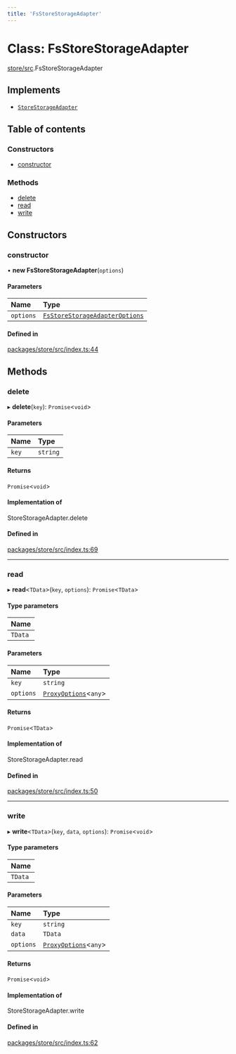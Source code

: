 ```yaml
---
title: 'FsStoreStorageAdapter'
---
```


# Class: FsStoreStorageAdapter

[store/src](../modules/store_src).FsStoreStorageAdapter

## Implements

- [`StoreStorageAdapter`](../modules/store_src#storestorageadapter)

## Table of contents

### Constructors

- [constructor](store_src.FsStoreStorageAdapter#constructor)

### Methods

- [delete](store_src.FsStoreStorageAdapter#delete)
- [read](store_src.FsStoreStorageAdapter#read)
- [write](store_src.FsStoreStorageAdapter#write)

## Constructors

### constructor

• **new FsStoreStorageAdapter**(`options`)

#### Parameters

| Name | Type |
| :------ | :------ |
| `options` | [`FsStoreStorageAdapterOptions`](/docs/api/interfaces/store_src.FsStoreStorageAdapterOptions) |

#### Defined in

[packages/store/src/index.ts:44](https://github.com/Urigo/graphql-mesh/blob/master/packages/store/src/index.ts#L44)

## Methods

### delete

▸ **delete**(`key`): `Promise`<`void`\>

#### Parameters

| Name | Type |
| :------ | :------ |
| `key` | `string` |

#### Returns

`Promise`<`void`\>

#### Implementation of

StoreStorageAdapter.delete

#### Defined in

[packages/store/src/index.ts:69](https://github.com/Urigo/graphql-mesh/blob/master/packages/store/src/index.ts#L69)

___

### read

▸ **read**<`TData`\>(`key`, `options`): `Promise`<`TData`\>

#### Type parameters

| Name |
| :------ |
| `TData` |

#### Parameters

| Name | Type |
| :------ | :------ |
| `key` | `string` |
| `options` | [`ProxyOptions`](../modules/store_src#proxyoptions)<`any`\> |

#### Returns

`Promise`<`TData`\>

#### Implementation of

StoreStorageAdapter.read

#### Defined in

[packages/store/src/index.ts:50](https://github.com/Urigo/graphql-mesh/blob/master/packages/store/src/index.ts#L50)

___

### write

▸ **write**<`TData`\>(`key`, `data`, `options`): `Promise`<`void`\>

#### Type parameters

| Name |
| :------ |
| `TData` |

#### Parameters

| Name | Type |
| :------ | :------ |
| `key` | `string` |
| `data` | `TData` |
| `options` | [`ProxyOptions`](../modules/store_src#proxyoptions)<`any`\> |

#### Returns

`Promise`<`void`\>

#### Implementation of

StoreStorageAdapter.write

#### Defined in

[packages/store/src/index.ts:62](https://github.com/Urigo/graphql-mesh/blob/master/packages/store/src/index.ts#L62)
